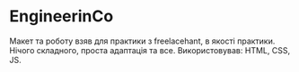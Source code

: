 # EngineerinCo

Макет та роботу взяв для практики з freelacehant, в якості практики.
Нічого складного, проста адаптація та все. 
Використовував: HTML, CSS, JS.
